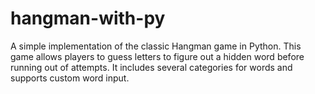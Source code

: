 # hangman-with-py
A simple implementation of the classic Hangman game in Python. This game allows players to guess letters to figure out a hidden word before running out of attempts. It includes several categories for words and supports custom word input.
